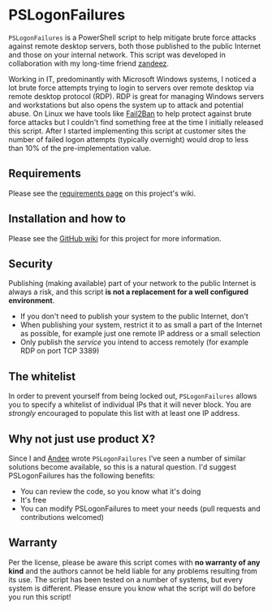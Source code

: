 # PSLogonFailures
`PSLogonFailures` is a PowerShell script to help mitigate brute force attacks against remote desktop servers, both those published to the public Internet and those on your internal network.  This script was developed in collaboration with my long-time friend [zandeez](https://github.com/zandeez).

Working in IT, predominantly with Microsoft Windows systems, I noticed a lot brute force attempts trying to login to servers over remote desktop via remote desktop protocol (RDP).  RDP is great for managing Windows servers and workstations but also opens the system up to attack and potential abuse.  On Linux we have tools like [Fail2Ban](https://www.fail2ban.org) to help protect against brute force attacks but I couldn't find something free at the time I initially released this script.  After I started implementing this script at customer sites the number of failed logon attempts (typically overnight) would drop to less than 10% of the pre-implementation value.

## Requirements
Please see the [requirements page](https://github.com/joncojonathan/PSLogonFailures/wiki/Requirements) on this project's wiki.

## Installation and how to
Please see the [GitHub wiki](https://github.com/joncojonathan/PSLogonFailures/wiki) for this project for more information.


## Security
Publishing (making available) part of your network to the public Internet is always a risk, and this script __is not a replacement for a well configured environment__.

* If you don't need to publish your system to the public Internet, don't
* When publishing your system, restrict it to as small a part of the Internet as possible, for example just one remote IP address or a small selection
* Only publish the _service_ you intend to access remotely (for example RDP on port TCP 3389)

## The whitelist
In order to prevent yourself from being locked out, `PSLogonFailures` allows you to specify a whitelist of individual IPs that it will never block.  You are _strongly_ encouraged to populate this list with at least one IP address.

## Why not just use product X?
Since I and [Andee](https://twitter.com/zandeez) wrote `PSLogonFailures` I've seen a number of similar solutions become available, so this is a natural question.  I'd suggest PSLogonFailures has the following benefits:

* You can review the code, so you know what it's doing
* It's free
* You can modify PSLogonFailures to meet your needs (pull requests and contributions welcomed)

## Warranty
Per the license, please be aware this script comes with __no warranty of any kind__ and the authors cannot be held liable for any problems resulting from its use.  The script has been tested on a number of systems, but every system is different.  Please ensure you know what the script will do before you run this script!

